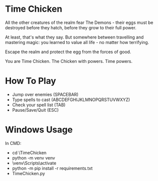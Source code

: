 # Time Chicken
All the other creatures of the realm fear The Demons - their eggs must be destroyed before they hatch, before they grow to their full power.

At least, that's what they say. But somewhere between travelling and mastering magic: you learned to value all life - no matter how terrifying.

Escape the realm and protect the egg from the forces of good.

You are Time Chicken. The Chicken with powers. Time powers.

  
# How To Play
  - Jump over enemies (SPACEBAR)
  - Type spells to cast (ABCDEFGHIJKLMNOPQRSTUVWXYZ)
  - Check your spell list (TAB)
  - Pause/Save/Quit (ESC)

# Windows Usage
In CMD:
  - cd <path-to>\TimeChicken
  - python -m venv venv
  - \venv\Scripts\activate
  - python -m pip install -r requirements.txt
  - TimeChicken.py
